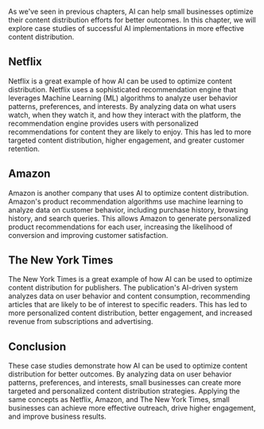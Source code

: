 

As we've seen in previous chapters, AI can help small businesses optimize their content distribution efforts for better outcomes. In this chapter, we will explore case studies of successful AI implementations in more effective content distribution.

Netflix
-------

Netflix is a great example of how AI can be used to optimize content distribution. Netflix uses a sophisticated recommendation engine that leverages Machine Learning (ML) algorithms to analyze user behavior patterns, preferences, and interests. By analyzing data on what users watch, when they watch it, and how they interact with the platform, the recommendation engine provides users with personalized recommendations for content they are likely to enjoy. This has led to more targeted content distribution, higher engagement, and greater customer retention.

Amazon
------

Amazon is another company that uses AI to optimize content distribution. Amazon's product recommendation algorithms use machine learning to analyze data on customer behavior, including purchase history, browsing history, and search queries. This allows Amazon to generate personalized product recommendations for each user, increasing the likelihood of conversion and improving customer satisfaction.

The New York Times
------------------

The New York Times is a great example of how AI can be used to optimize content distribution for publishers. The publication's AI-driven system analyzes data on user behavior and content consumption, recommending articles that are likely to be of interest to specific readers. This has led to more personalized content distribution, better engagement, and increased revenue from subscriptions and advertising.

Conclusion
----------

These case studies demonstrate how AI can be used to optimize content distribution for better outcomes. By analyzing data on user behavior patterns, preferences, and interests, small businesses can create more targeted and personalized content distribution strategies. Applying the same concepts as Netflix, Amazon, and The New York Times, small businesses can achieve more effective outreach, drive higher engagement, and improve business results.
